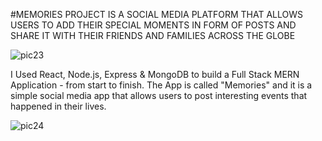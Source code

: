 #MEMORIES PROJECT IS A SOCIAL MEDIA PLATFORM THAT ALLOWS USERS TO ADD THEIR SPECIAL MOMENTS IN FORM OF POSTS AND SHARE IT WITH THEIR FRIENDS AND FAMILIES ACROSS THE GLOBE


![pic23](https://github.com/user-attachments/assets/6498c547-5b43-4cc9-a531-aff724706ef4)


I Used React, Node.js, Express & MongoDB  to build a Full Stack MERN Application - from start to finish. The App is called "Memories" and it is a simple social media app that allows users to post interesting events that happened in their lives.


![pic24](https://github.com/user-attachments/assets/55c4bcac-89ec-44d0-89ff-7f9e9978fd3b)
